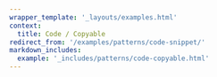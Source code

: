 ```yaml
---
wrapper_template: '_layouts/examples.html'
context:
  title: Code / Copyable
redirect_from: '/examples/patterns/code-snippet/'
markdown_includes:
  example: '_includes/patterns/code-copyable.html'
---
```

